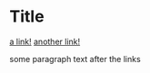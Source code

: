 # Title

[a link!](https://something-else.com)
[another link!](some-other-page.html)

some paragraph text after the links